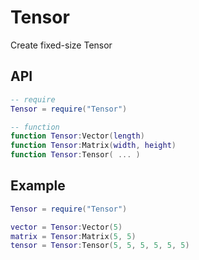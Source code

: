 # Tensor
Create fixed-size Tensor

## API
```Lua
-- require
Tensor = require("Tensor")

-- function
function Tensor:Vector(length)
function Tensor:Matrix(width, height)
function Tensor:Tensor( ... )
```

## Example
```Lua
Tensor = require("Tensor")

vector = Tensor:Vector(5)
matrix = Tensor:Matrix(5, 5)
tensor = Tensor:Tensor(5, 5, 5, 5, 5, 5)
```